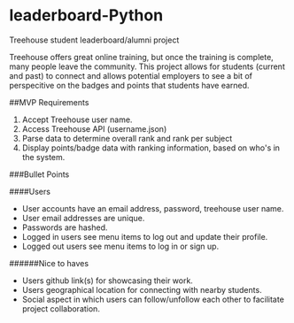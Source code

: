 # leaderboard-Python
Treehouse student leaderboard/alumni project

Treehouse offers great online training, but once the training is complete, many people leave the community. This project allows for students (current and past) to connect and allows potential employers to see a bit of perspecitive on the badges and points that students have earned.

##MVP Requirements

1. Accept Treehouse user name.
2. Access Treehouse API (username.json)
3. Parse data to determine overall rank and rank per subject
4. Display points/badge data with ranking information, based on who's in the system.

###Bullet Points

####Users

* User accounts have an email address, password, treehouse user name.
* User email addresses are unique.
* Passwords are hashed.
* Logged in users see menu items to log out and update their profile.
* Logged out users see menu items to log in or sign up.

######Nice to haves
* Users github link(s) for showcasing their work.
* Users geographical location for connecting with nearby students.
* Social aspect in which users can follow/unfollow each other to facilitate project collaboration.

